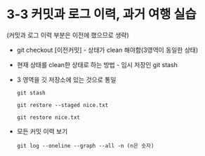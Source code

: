 # 3-3 커밋과 로그 이력, 과거 여행 실습

(커밋과 로그 이력 부분은 이전에 했으므로 생략)

- git checkout [이전커밋] - 상태가 clean 해야함(3영역이 동일한 상태)

- 현재 상태를 clean한 상태로 하는 방법 - 임시 저장인 git stash

- 3 영역을 깃 저장소에 있는 것으로 통일
  ```
  git stash
  ```
  ```
  git restore --staged nice.txt
  ```
  ```
  git restore nice.txt
  ```

- 모든 커밋 이력 보기
  ```
  git log --oneline --graph --all -n (n은 숫자)
  ```
